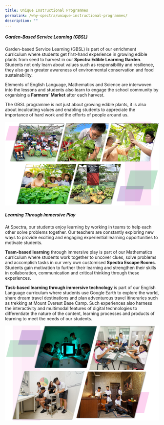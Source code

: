 ```yaml
---
title: Unique Instructional Programmes
permalink: /why-spectra/unique-instructional-programmes/
description: ""
---
```

##### **Garden-Based Service Learning (GBSL)**

Garden-based Service Learning (GBSL) is part of our enrichment curriculum where students get first-hand experience in growing edible plants from seed to harvest in our **Spectra Edible Learning Garden**. Students not only learn about values such as responsibility and resilience, they also gain greater awareness of environmental conservation and food sustainability.

Elements of English Language, Mathematics and Science are interwoven into the lessons and students also learn to engage the school community by organising a **Farmers’ Market** after each harvest.

The GBSL programme is not just about growing edible plants, it is also about inculcating values and enabling students to appreciate the importance of hard work and the efforts of people around us.

![Gbsl2022](/images/GBSL2022.png)


##### **Learning Through Immersive Play**

At Spectra, our students enjoy learning by working in teams to help each other solve problems together. Our teachers are constantly exploring new ways to provide exciting and engaging experiential learning opportunities to motivate students.

**Team-based learning** through immersive play is part of our Mathematics curriculum where students work together to uncover clues, solve problems and accomplish tasks in our very own customised **Spectra Escape Rooms**. Students gain motivation to further their learning and strengthen their skills in collaboration, communication and critical thinking through these experiences.

**Task-based learning through immersive technology** is part of our English Language curriculum where students use Google Earth to explore the world, share dream travel destinations and plan adventurous travel itineraries such as trekking at Mount Everest Base Camp. Such experiences also harness the interactivity and multimodal features of digital technologies to differentiate the nature of the content, learning processes and products of learning to meet the needs of our students.

![Math2022](/images/Math2022.png)